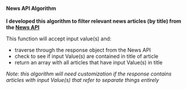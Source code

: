 #### News API Algorithm

**I developed this algorithm to filter relevant news articles (by title) from the [News API](https://newsapi.org/)**

This function will accept input value(s) and:

- traverse through the response object from the News API
- check to see if input Value(s) are contained in title of article
- return an array with all articles that have input Value(s) in title

_Note: this algorithm will need customization if the response contains articles with input Value(s) that refer to separate things entirely_
